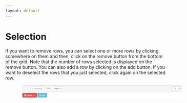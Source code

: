 ```yaml
---
layout: default
---
```


# Selection

If you want to remove rows, you can select one or more rows by clicking somewhere on them and then, click on the remove button from the bottom of the grid. Note that the number of rows selected is displayed on the remove button. You can also add a row by clicking on the add button. If you want to deselect the rows that you just selected, click again on the selected row.

<img style="margin-left:50px" src="assets/select.row.png"/>